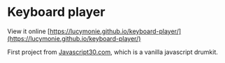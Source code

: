 # Keyboard player

View it online [https://lucymonie.github.io/keyboard-player/](https://lucymonie.github.io/keyboard-player/)

First project from [Javascript30.com](javascript30.com), which is a vanilla javascript drumkit.
